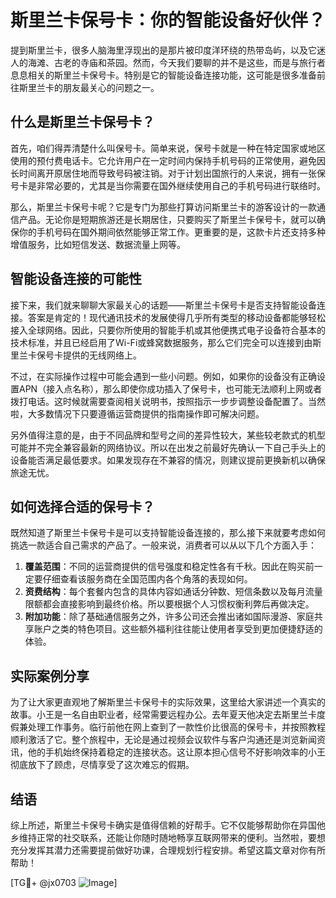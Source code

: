 # 斯里兰卡保号卡：你的智能设备好伙伴？

提到斯里兰卡，很多人脑海里浮现出的是那片被印度洋环绕的热带岛屿，以及它迷人的海滩、古老的寺庙和茶园。然而，今天我们要聊的并不是这些，而是与旅行者息息相关的斯里兰卡保号卡。特别是它的智能设备连接功能，这可能是很多准备前往斯里兰卡的朋友最关心的问题之一。

## 什么是斯里兰卡保号卡？

首先，咱们得弄清楚什么叫保号卡。简单来说，保号卡就是一种在特定国家或地区使用的预付费电话卡。它允许用户在一定时间内保持手机号码的正常使用，避免因长时间离开原居住地而导致号码被注销。对于计划出国旅行的人来说，拥有一张保号卡是非常必要的，尤其是当你需要在国外继续使用自己的手机号码进行联络时。

那么，斯里兰卡保号卡呢？它是专门为那些打算访问斯里兰卡的游客设计的一款通信产品。无论你是短期旅游还是长期居住，只要购买了斯里兰卡保号卡，就可以确保你的手机号码在国外期间依然能够正常工作。更重要的是，这款卡片还支持多种增值服务，比如短信发送、数据流量上网等。

## 智能设备连接的可能性

接下来，我们就来聊聊大家最关心的话题——斯里兰卡保号卡是否支持智能设备连接。答案是肯定的！现代通讯技术的发展使得几乎所有类型的移动设备都能够轻松接入全球网络。因此，只要你所使用的智能手机或其他便携式电子设备符合基本的技术标准，并且已经启用了Wi-Fi或蜂窝数据服务，那么它们完全可以连接到由斯里兰卡保号卡提供的无线网络上。

不过，在实际操作过程中可能会遇到一些小问题。例如，如果你的设备没有正确设置APN（接入点名称），那么即使你成功插入了保号卡，也可能无法顺利上网或者拨打电话。这时候就需要查阅相关说明书，按照指示一步步调整设备配置了。当然啦，大多数情况下只要遵循运营商提供的指南操作即可解决问题。

另外值得注意的是，由于不同品牌和型号之间的差异性较大，某些较老款式的机型可能并不完全兼容最新的网络协议。所以在出发之前最好先确认一下自己手头上的设备能否满足最低要求。如果发现存在不兼容的情况，则建议提前更换新机以确保旅途无忧。

## 如何选择合适的保号卡？

既然知道了斯里兰卡保号卡是可以支持智能设备连接的，那么接下来就要考虑如何挑选一款适合自己需求的产品了。一般来说，消费者可以从以下几个方面入手：

1. **覆盖范围**：不同的运营商提供的信号强度和稳定性各有千秋。因此在购买前一定要仔细查看该服务商在全国范围内各个角落的表现如何。
2. **资费结构**：每个套餐内包含的具体内容如通话分钟数、短信条数以及每月流量限额都会直接影响到最终价格。所以要根据个人习惯权衡利弊后再做决定。
3. **附加功能**：除了基础通信服务之外，许多公司还会推出诸如国际漫游、家庭共享账户之类的特色项目。这些额外福利往往能让使用者享受到更加便捷舒适的体验。

## 实际案例分享

为了让大家更直观地了解斯里兰卡保号卡的实际效果，这里给大家讲述一个真实的故事。小王是一名自由职业者，经常需要远程办公。去年夏天他决定去斯里兰卡度假兼处理工作事务。临行前他在网上查到了一款性价比很高的保号卡，并按照教程顺利激活了它。整个旅程中，无论是通过视频会议软件与客户沟通还是浏览新闻资讯，他的手机始终保持着稳定的连接状态。这让原本担心信号不好影响效率的小王彻底放下了顾虑，尽情享受了这次难忘的假期。

## 结语

综上所述，斯里兰卡保号卡确实是值得信赖的好帮手。它不仅能够帮助你在异国他乡维持正常的社交联系，还能让你随时随地畅享互联网带来的便利。当然啦，要想充分发挥其潜力还需要提前做好功课，合理规划行程安排。希望这篇文章对你有所帮助！

[TG💪+ @jx0703 ![Image](https://github.com/user-attachments/assets/dbca1d08-cadb-493c-b0ec-ad6f7a83f270)]